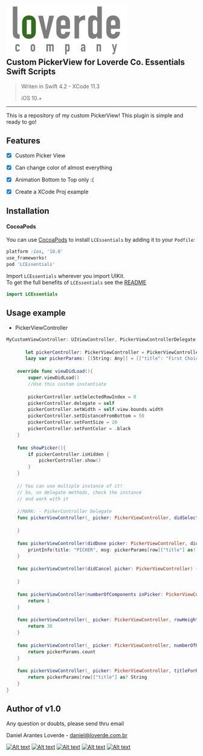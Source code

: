 
![](loverde_company_logo_full.png)  
Custom PickerView for Loverde Co. Essentials Swift Scripts
----
> Writen in Swift 4.2 - XCode 11.3
> 
> iOS 10.+
> 
----

This is a repository of my custom PickerView! This plugin is simple and ready to go!

## Features
- [x] Custom Picker View
- [x] Can change color of almost everything
- [x] Animation Bottom to Top only :(
- [x] Create a XCode Proj example


Installation
----
#### CocoaPods
You can use [CocoaPods](http://cocoapods.org/) to install `LCEssentials` by adding it to your `Podfile`:

```ruby
platform :ios, '10.0'
use_frameworks!
pod 'LCEssentials'
```

Import `LCEssentials` wherever you import UIKit.  
To get the full benefits of `LCEssentials` see the [README](README.md)

``` swift
import LCEssentials
```

## Usage example


* PickerViewController  

```swift
MyCustomViewController: UIViewController, PickerViewControllerDelegate {
	
       let pickerController: PickerViewController = PickerViewControllerinstantiate()
       lazy var pickerParams: [[String: Any]] = [["title": "First Choice", "row": 0], ["title": "Sec Choice", "row": 1], ["title": "Third Choice", "row": 2]]
	
	override func viewDidLoad(){
		super.viewDidLoad()
		//Use this custom instantiate
        
        pickerController.setSelectedRowIndex = 0
        pickerController.delegate = self
        pickerController.setWidth = self.view.bounds.width
        pickerController.setDistanceFromBottom = 50
        pickerController.setFontSize = 20
        pickerController.setFontColor = .black
	}
	
	func showPicker(){
	    if pickerController.isHidden {
            pickerController.show()
        }
	}
	
	// You can use multiple instance of it!
	// So, on delegate methods, check the instance
	// and work with it
	
	//MARK: - PickerController Delegate
    func pickerViewController(_ picker: PickerViewController, didSelectRow row: Int, inComponent component: Int) {
        
    }
    
    func pickerViewController(didDone picker: PickerViewController, didSelectRow row: Int, inComponent component: Int) {
        printInfo(title: "PICKER", msg: pickerParams[row]["title"] as! String)
    }
    
    func pickerViewController(didCancel picker: PickerViewController) {
        
    }
    
    func pickerViewController(numberOfComponents inPicker: PickerViewController) -> Int {
        return 1
    }
    
    func pickerViewController(_ picker: PickerViewController, rowHeightForComponent component: Int) -> CGFloat {
        return 30
    }
    
    func pickerViewController(_ picker: PickerViewController, numberOfRowsInComponent component: Int) -> Int {
        return pickerParams.count
    }
    
    func pickerViewController(_ picker: PickerViewController, titleForRow row: Int, forComponent component: Int) -> String? {
        return pickerParams[row]["title"] as? String
    }
}
```


Author of v1.0
----

Any question or doubts, please send thru email

Daniel Arantes Loverde - <daniel@loverde.com.br>

[![Alt text](https://loverde.com.br/_signature/loverde_github_mail.gif "My Resume")](https://github.com/loverde-co/resume/)
[![Alt text](https://loverde.com.br/_signature/loverde_bitbucket_mail.gif "Loverde Co. Bitbucket")](https://bitbucket.org/loverde_co)
[![Alt text](https://loverde.com.br/_signature/loverde_github_mail.gif "Loverde Co. Github")](https://github.com/loverde-co)
[![Alt text](https://loverde.com.br/_signature/loverde_twitter_mail.gif "Personal Twitter")](http://twitter.com/jack_loverde)
[![Alt text](https://loverde.com.br/_signature/loverde_instagram_mail.gif "Personal Instagram")](https://instagram.com/loverde)